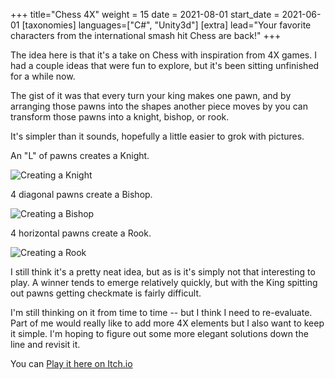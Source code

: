 +++
title="Chess 4X"
weight = 15
date = 2021-08-01
start_date = 2021-06-01
[taxonomies]
languages=["C#", "Unity3d"]
[extra]
lead="Your favorite characters from the international smash hit Chess are back!"
+++

The idea here is that it's a take on Chess with inspiration from 4X games.
I had a couple ideas that were fun to explore, but it's been sitting unfinished for a while now.

The gist of it was that every turn your king makes one pawn, and by
arranging those pawns into the shapes another piece moves by you can
transform those pawns into a knight, bishop, or rook.

It's simpler than it sounds, hopefully a little easier to grok with pictures.

An "L" of pawns creates a Knight.

![Creating a Knight](https://img.itch.zone/aW1nLzEyOTgxMjAuZ2lm/original/v9RvAt.gif)

4 diagonal pawns create a Bishop.

![Creating a Bishop](https://img.itch.zone/aW1nLzEyOTgxMTkuZ2lm/original/7G3n2e.gif)

4 horizontal pawns create a Rook.

![Creating a Rook](https://img.itch.zone/aW1nLzEyOTgxMjMuZ2lm/original/d%2BCvGY.gif)

I still think it's a pretty neat idea, but as is it's simply not that interesting to play.
A winner tends to emerge relatively quickly,
but with the King spitting out pawns getting checkmate is fairly difficult.

I'm still thinking on it from time to time -- but I think I need to re-evaluate.
Part of me would really like to add more 4X elements but I also want to keep it simple.
I'm hoping to figure out some more elegant solutions down the line and revisit it.

You can [Play it here on Itch.io](https://tattomoosa.itch.io/chess-4x)
